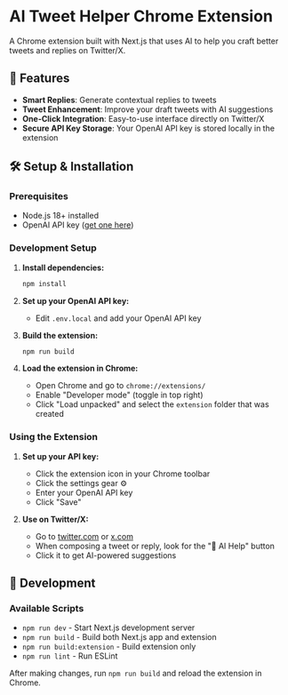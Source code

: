 # AI Tweet Helper Chrome Extension

A Chrome extension built with Next.js that uses AI to help you craft better tweets and replies on Twitter/X.

## 🚀 Features

- **Smart Replies**: Generate contextual replies to tweets
- **Tweet Enhancement**: Improve your draft tweets with AI suggestions
- **One-Click Integration**: Easy-to-use interface directly on Twitter/X
- **Secure API Key Storage**: Your OpenAI API key is stored locally in the extension

## 🛠️ Setup & Installation

### Prerequisites

- Node.js 18+ installed
- OpenAI API key ([get one here](https://platform.openai.com/api-keys))

### Development Setup

1. **Install dependencies:**
   ```bash
   npm install
   ```

2. **Set up your OpenAI API key:**
   - Edit `.env.local` and add your OpenAI API key

3. **Build the extension:**
   ```bash
   npm run build
   ```

4. **Load the extension in Chrome:**
   - Open Chrome and go to `chrome://extensions/`
   - Enable "Developer mode" (toggle in top right)
   - Click "Load unpacked" and select the `extension` folder that was created

### Using the Extension

1. **Set up your API key:**
   - Click the extension icon in your Chrome toolbar
   - Click the settings gear ⚙️
   - Enter your OpenAI API key
   - Click "Save"

2. **Use on Twitter/X:**
   - Go to [twitter.com](https://twitter.com) or [x.com](https://x.com)
   - When composing a tweet or reply, look for the "🤖 AI Help" button
   - Click it to get AI-powered suggestions

## 🔧 Development

### Available Scripts

- `npm run dev` - Start Next.js development server
- `npm run build` - Build both Next.js app and extension
- `npm run build:extension` - Build extension only
- `npm run lint` - Run ESLint

After making changes, run `npm run build` and reload the extension in Chrome.
